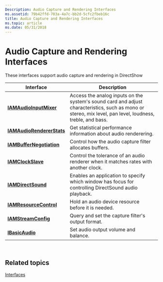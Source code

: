 ```yaml
---
Description: Audio Capture and Rendering Interfaces
ms.assetid: 79b42ffd-703a-4a7c-bb2d-5cfc2fbeb16c
title: Audio Capture and Rendering Interfaces
ms.topic: article
ms.date: 05/31/2018
---
```


# Audio Capture and Rendering Interfaces

These interfaces support audio capture and rendering in DirectShow



| Interface                                              | Description                                                                                                                                               |
|--------------------------------------------------------|-----------------------------------------------------------------------------------------------------------------------------------------------------------|
| [**IAMAudioInputMixer**](/windows/desktop/api/Strmif/nn-strmif-iamaudioinputmixer)       | Access the analog inputs on the system's sound card and adjust characteristics, such as mono or stereo, mix level, pan level, loudness, treble, and bass. |
| [**IAMAudioRendererStats**](/windows/desktop/api/Strmif/nn-strmif-iamaudiorendererstats) | Get statistical performance information about audio renderering.                                                                                          |
| [**IAMBufferNegotiation**](/windows/desktop/api/Strmif/nn-strmif-iambuffernegotiation)   | Control how the audio capture filter allocates buffers.                                                                                                   |
| [**IAMClockSlave**](/windows/desktop/api/Strmif/nn-strmif-iamclockslave)                 | Control the tolerance of an audio renderer when it matches rates with another clock.                                                                      |
| [**IAMDirectSound**](/windows/desktop/api/Amaudio/nn-amaudio-iamdirectsound)               | Enables an application to specify which window has focus for controlling DirectSound audio playback.                                                      |
| [**IAMResourceControl**](/windows/desktop/api/Strmif/nn-strmif-iamresourcecontrol)       | Hold an audio device resource before it is needed.                                                                                                        |
| [**IAMStreamConfig**](/windows/desktop/api/Strmif/nn-strmif-iamstreamconfig)             | Query and set the capture filter's output format.                                                                                                         |
| [**IBasicAudio**](/windows/desktop/api/Control/nn-control-ibasicaudio)                     | Set audio output volume and balance.                                                                                                                      |



 

## Related topics

<dl> <dt>

[Interfaces](interfaces.md)
</dt> </dl>

 

 



